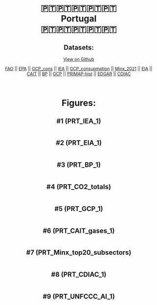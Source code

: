
<center>
<h1 align="center">
🇵🇹🇵🇹🇵🇹🇵🇹🇵🇹
<br>
Portugal
<br>
🇵🇹🇵🇹🇵🇹🇵🇹🇵🇹
</h1>
<h2>Datasets:</h2>
<p><a href="https://github.com/dquintani/GreenhouseData/tree/master/country_data/PRT_Portugal/data">View on Github</a>
<br></p><p><a href="data/PRT_FAO.csv">FAO</a> || <a href="data/PRT_EPA.csv">EPA</a> || <a href="data/PRT_GCP_cons.csv">GCP_cons</a> || <a href="data/PRT_IEA.csv">IEA</a> || <a href="data/PRT_GCP_consupmption.csv">GCP_consupmption</a> || <a href="data/PRT_Minx_2021.csv">Minx_2021</a> || <a href="data/PRT_EIA.csv">EIA</a> || <a href="data/PRT_CAIT.csv">CAIT</a> || <a href="data/PRT_BP.csv">BP</a> || <a href="data/PRT_GCP.csv">GCP</a> || <a href="data/PRT_PRIMAP-hist.csv">PRIMAP-hist</a> || <a href="data/PRT_EDGAR.csv">EDGAR</a> || <a href="data/PRT_CDIAC.csv">CDIAC</a></p><p><br></p>
<h1>Figures:</h1><h2>#1 (PRT_IEA_1)</h2>
<p><img alt="" src="figures/PRT_IEA_1.png" /></p><h2>#2 (PRT_EIA_1)</h2>
<p><img alt="" src="figures/PRT_EIA_1.png" /></p><h2>#3 (PRT_BP_1)</h2>
<p><img alt="" src="figures/PRT_BP_1.png" /></p><h2>#4 (PRT_CO2_totals)</h2>
<p><img alt="" src="figures/PRT_CO2_totals.png" /></p><h2>#5 (PRT_GCP_1)</h2>
<p><img alt="" src="figures/PRT_GCP_1.png" /></p><h2>#6 (PRT_CAIT_gases_1)</h2>
<p><img alt="" src="figures/PRT_CAIT_gases_1.png" /></p><h2>#7 (PRT_Minx_top20_subsectors)</h2>
<p><img alt="" src="figures/PRT_Minx_top20_subsectors.png" /></p><h2>#8 (PRT_CDIAC_1)</h2>
<p><img alt="" src="figures/PRT_CDIAC_1.png" /></p><h2>#9 (PRT_UNFCCC_AI_1)</h2>
<p><img alt="" src="figures/PRT_UNFCCC_AI_1.png" /></p>